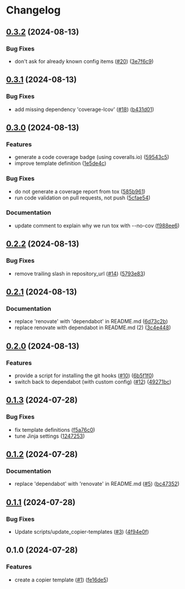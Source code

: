 # Changelog

## [0.3.2](https://github.com/feeph/pypackage-template/compare/v0.3.1...v0.3.2) (2024-08-13)


### Bug Fixes

* don't ask for already known config items ([#20](https://github.com/feeph/pypackage-template/issues/20)) ([3e7f6c9](https://github.com/feeph/pypackage-template/commit/3e7f6c974cfecd375e42530ca3cf1b59b7beba0d))

## [0.3.1](https://github.com/feeph/pypackage-template/compare/v0.3.0...v0.3.1) (2024-08-13)


### Bug Fixes

* add missing dependency 'coverage-lcov' ([#18](https://github.com/feeph/pypackage-template/issues/18)) ([b431d01](https://github.com/feeph/pypackage-template/commit/b431d01361cf5f1794689c52cf0422204aa554f5))

## [0.3.0](https://github.com/feeph/pypackage-template/compare/v0.2.2...v0.3.0) (2024-08-13)


### Features

* generate a code coverage badge (using coveralls.io) ([59543c5](https://github.com/feeph/pypackage-template/commit/59543c5400413c667b76d75a48e772962929a72c))
* improve template definition ([1e5de4c](https://github.com/feeph/pypackage-template/commit/1e5de4cc893da491616ac4cc65e25472f24c01e9))


### Bug Fixes

* do not generate a coverage report from tox ([585b961](https://github.com/feeph/pypackage-template/commit/585b961451bcfd96b75fce4b44a3489957e66d45))
* run code validation on pull requests, not push ([5cfae54](https://github.com/feeph/pypackage-template/commit/5cfae546c4ec9712755c6285f67f5c88a1f6f36a))


### Documentation

* update comment to explain why we run tox with --no-cov ([f988ee6](https://github.com/feeph/pypackage-template/commit/f988ee60a4661b2985928163a667520dc651dff9))

## [0.2.2](https://github.com/feeph/pypackage-template/compare/v0.2.1...v0.2.2) (2024-08-13)


### Bug Fixes

* remove trailing slash in repository_url ([#14](https://github.com/feeph/pypackage-template/issues/14)) ([5793e83](https://github.com/feeph/pypackage-template/commit/5793e83ee2d91efc91b2e242602ad4ca68a5a9bb))

## [0.2.1](https://github.com/feeph/pypackage-template/compare/v0.2.0...v0.2.1) (2024-08-13)


### Documentation

* replace 'renovate' with 'dependabot' in README.md ([6d73c2b](https://github.com/feeph/pypackage-template/commit/6d73c2bde6b498f1a5d061abaf3b4b1ecc207949))
* replace renovate with dependabot in README.md (2) ([3c4e448](https://github.com/feeph/pypackage-template/commit/3c4e448c9e5bae025c5fb6285539d31c207a0f19))

## [0.2.0](https://github.com/feeph/pypackage-template/compare/v0.1.3...v0.2.0) (2024-08-13)


### Features

* provide a script for installing the git hooks ([#10](https://github.com/feeph/pypackage-template/issues/10)) ([6b5f1f0](https://github.com/feeph/pypackage-template/commit/6b5f1f05775c181217bd8c3a9b1967bdeef14f39))
* switch back to dependabot (with custom config) ([#12](https://github.com/feeph/pypackage-template/issues/12)) ([49271bc](https://github.com/feeph/pypackage-template/commit/49271bc12f7445de016e50416c55430279dddc1d))

## [0.1.3](https://github.com/feeph/pypackage-template/compare/v0.1.2...v0.1.3) (2024-07-28)


### Bug Fixes

* fix template definitions ([f5a76c0](https://github.com/feeph/pypackage-template/commit/f5a76c02ac7f59173a833eafcae4dec199917ca9))
* tune Jinja settings ([1247253](https://github.com/feeph/pypackage-template/commit/1247253450ebd833e71df65161eaa18bba4f1ed0))

## [0.1.2](https://github.com/feeph/pypackage-template/compare/v0.1.1...v0.1.2) (2024-07-28)


### Documentation

* replace 'dependabot' with 'renovate' in README.md ([#5](https://github.com/feeph/pypackage-template/issues/5)) ([bc47352](https://github.com/feeph/pypackage-template/commit/bc47352ba76a448cf03ba5cb4090f37b7b5292b3))

## [0.1.1](https://github.com/feeph/pypackage-template/compare/v0.1.0...v0.1.1) (2024-07-28)


### Bug Fixes

* Update scripts/update_copier-templates ([#3](https://github.com/feeph/pypackage-template/issues/3)) ([4f94e0f](https://github.com/feeph/pypackage-template/commit/4f94e0fdabcd0cb5a8f351b270100709914f644f))

## 0.1.0 (2024-07-28)


### Features

* create a copier template ([#1](https://github.com/feeph/pypackage-template/issues/1)) ([fe16de5](https://github.com/feeph/pypackage-template/commit/fe16de537bda0bcafe6d06da3c1b814b71af7e33))
